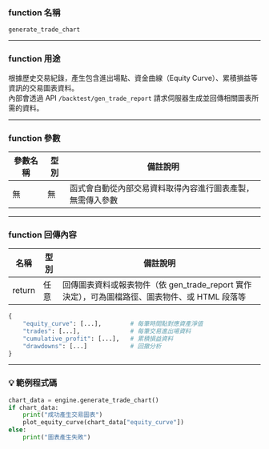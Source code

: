 ### function 名稱

`generate_trade_chart`

---

### function 用途

根據歷史交易紀錄，產生包含進出場點、資金曲線（Equity Curve）、累積損益等資訊的交易圖表資料。  
內部會透過 API `/backtest/gen_trade_report` 請求伺服器生成並回傳相關圖表所需的資料。

---

### function 參數

| 參數名稱 | 型別 | 備註說明 |
|----------|------|----------|
| 無       | 無   | 函式會自動從內部交易資料取得內容進行圖表產製，無需傳入參數 |

---

### function 回傳內容

| 名稱   | 型別 | 備註說明                                               |
|--------|------|--------------------------------------------------------|
| return | 任意 | 回傳圖表資料或報表物件（依 gen_trade_report 實作決定），可為圖檔路徑、圖表物件、或 HTML 段落等 |

```python
{
    "equity_curve": [...],        # 每筆時間點對應資產淨值
    "trades": [...],              # 每筆交易進出場資料
    "cumulative_profit": [...],   # 累積損益資料
    "drawdowns": [...]            # 回撤分析
}
```

---

### 💡 範例程式碼

```python
chart_data = engine.generate_trade_chart()
if chart_data:
    print("成功產生交易圖表")
    plot_equity_curve(chart_data["equity_curve"])
else:
    print("圖表產生失敗")